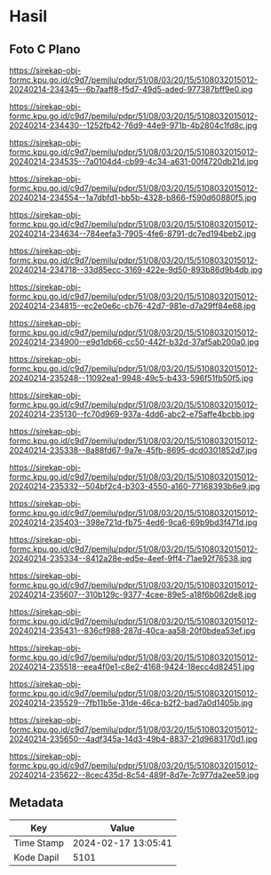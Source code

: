 # Hasil

## Foto C Plano

https://sirekap-obj-formc.kpu.go.id/c9d7/pemilu/pdpr/51/08/03/20/15/5108032015012-20240214-234345--6b7aaff8-f5d7-49d5-aded-977387bff9e0.jpg

https://sirekap-obj-formc.kpu.go.id/c9d7/pemilu/pdpr/51/08/03/20/15/5108032015012-20240214-234430--1252fb42-76d9-44e9-971b-4b2804c1fd8c.jpg

https://sirekap-obj-formc.kpu.go.id/c9d7/pemilu/pdpr/51/08/03/20/15/5108032015012-20240214-234535--7a0104d4-cb99-4c34-a631-00f4720db21d.jpg

https://sirekap-obj-formc.kpu.go.id/c9d7/pemilu/pdpr/51/08/03/20/15/5108032015012-20240214-234554--1a7dbfd1-bb5b-4328-b866-f590d60880f5.jpg

https://sirekap-obj-formc.kpu.go.id/c9d7/pemilu/pdpr/51/08/03/20/15/5108032015012-20240214-234634--784eefa3-7905-4fe6-8791-dc7ed194beb2.jpg

https://sirekap-obj-formc.kpu.go.id/c9d7/pemilu/pdpr/51/08/03/20/15/5108032015012-20240214-234718--33d85ecc-3169-422e-9d50-893b86d9b4db.jpg

https://sirekap-obj-formc.kpu.go.id/c9d7/pemilu/pdpr/51/08/03/20/15/5108032015012-20240214-234815--ec2e0e6c-cb76-42d7-981e-d7a29ff84e68.jpg

https://sirekap-obj-formc.kpu.go.id/c9d7/pemilu/pdpr/51/08/03/20/15/5108032015012-20240214-234900--e9d1db66-cc50-442f-b32d-37af5ab200a0.jpg

https://sirekap-obj-formc.kpu.go.id/c9d7/pemilu/pdpr/51/08/03/20/15/5108032015012-20240214-235248--11092ea1-9948-49c5-b433-596f51fb50f5.jpg

https://sirekap-obj-formc.kpu.go.id/c9d7/pemilu/pdpr/51/08/03/20/15/5108032015012-20240214-235130--fc70d969-937a-4dd6-abc2-e75affe4bcbb.jpg

https://sirekap-obj-formc.kpu.go.id/c9d7/pemilu/pdpr/51/08/03/20/15/5108032015012-20240214-235338--8a88fd67-9a7e-45fb-8695-dcd0301852d7.jpg

https://sirekap-obj-formc.kpu.go.id/c9d7/pemilu/pdpr/51/08/03/20/15/5108032015012-20240214-235332--504bf2c4-b303-4550-a160-77168393b6e9.jpg

https://sirekap-obj-formc.kpu.go.id/c9d7/pemilu/pdpr/51/08/03/20/15/5108032015012-20240214-235403--398e721d-fb75-4ed6-9ca6-69b9bd3f471d.jpg

https://sirekap-obj-formc.kpu.go.id/c9d7/pemilu/pdpr/51/08/03/20/15/5108032015012-20240214-235334--8412a28e-ed5e-4eef-9ff4-71ae92f76538.jpg

https://sirekap-obj-formc.kpu.go.id/c9d7/pemilu/pdpr/51/08/03/20/15/5108032015012-20240214-235607--310b129c-9377-4cee-89e5-a18f6b062de8.jpg

https://sirekap-obj-formc.kpu.go.id/c9d7/pemilu/pdpr/51/08/03/20/15/5108032015012-20240214-235431--836cf988-287d-40ca-aa58-20f0bdea53ef.jpg

https://sirekap-obj-formc.kpu.go.id/c9d7/pemilu/pdpr/51/08/03/20/15/5108032015012-20240214-235518--eea4f0e1-c8e2-4168-9424-18ecc4d82451.jpg

https://sirekap-obj-formc.kpu.go.id/c9d7/pemilu/pdpr/51/08/03/20/15/5108032015012-20240214-235529--7fb11b5e-31de-46ca-b2f2-bad7a0d1405b.jpg

https://sirekap-obj-formc.kpu.go.id/c9d7/pemilu/pdpr/51/08/03/20/15/5108032015012-20240214-235650--4adf345a-14d3-49b4-8837-21d9683170d1.jpg

https://sirekap-obj-formc.kpu.go.id/c9d7/pemilu/pdpr/51/08/03/20/15/5108032015012-20240214-235622--8cec435d-8c54-489f-8d7e-7c977da2ee59.jpg


## Metadata

| Key        | Value               |
| ---------- | ------------------- |
| Time Stamp | 2024-02-17 13:05:41 |
| Kode Dapil | 5101                |



